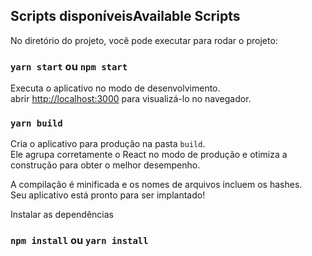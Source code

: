 ## Scripts disponíveisAvailable Scripts

No diretório do projeto, você pode executar para rodar o projeto:

### `yarn start` ou `npm start`

Executa o aplicativo no modo de desenvolvimento.<br />
abrir [http://localhost:3000](http://localhost:3000) para visualizá-lo no navegador.

### `yarn build`

Cria o aplicativo para produção na pasta `build`.<br />
Ele agrupa corretamente o React no modo de produção e otimiza a construção para obter o melhor desempenho.

A compilação é minificada e os nomes de arquivos incluem os hashes.<br />
Seu aplicativo está pronto para ser implantado!

Instalar as dependências

### `npm install` ou `yarn install`
